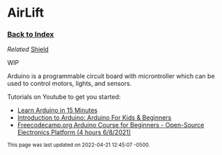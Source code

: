 
# AirLift

### [Back to Index](index.md)


*Related* [Shield](shield.md)


WIP

Arduino is a programmable circuit board with microntroller which can be used to control motors, lights, and sensors.

Tutorials on Youtube to get you started: 

- [Learn Arduino in 15 Minutes](https://www.youtube.com/watch?v=nL34zDTPkcs)
- [Introduction to Arduino: Arduino For Kids & Beginners](https://www.youtube.com/watch?v=iyGWUPBy6oQ)
- [Freecodecamp.org Arduino Course for Beginners - Open-Source Electronics Platform (4 hours 6/8/2021)](https://www.youtube.com/watch?v=zJ-LqeX_fLU)



<small>This page was last updated on 2022-04-21 12:45:07 -0500.</small>